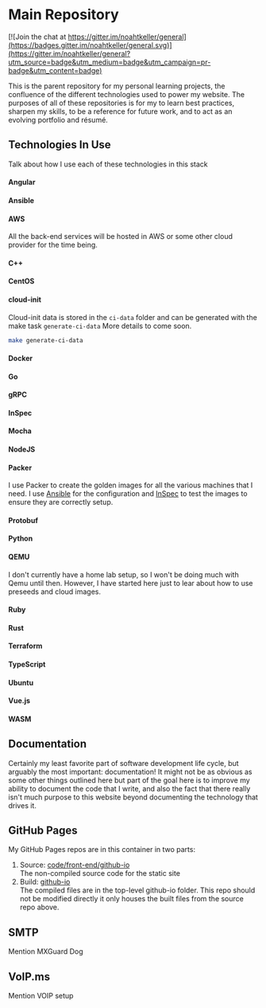 # Main Repository

[![Join the chat at https://gitter.im/noahtkeller/general](https://badges.gitter.im/noahtkeller/general.svg)](https://gitter.im/noahtkeller/general?utm_source=badge&utm_medium=badge&utm_campaign=pr-badge&utm_content=badge)

This is the parent repository for my personal learning projects, the confluence of the different technologies
used to power my website. The purposes of all of these repositories is for my to learn best practices, 
sharpen my skills, to be a reference for future work, and to act as an evolving portfolio and résumé.

## Technologies In Use

Talk about how I use each of these technologies in this stack

#### Angular
#### Ansible

#### AWS
All the back-end services will be hosted in AWS or some other cloud provider for the time being.

#### C++
#### CentOS

#### cloud-init
Cloud-init data is stored in the `ci-data` folder and can be generated with the make task `generate-ci-data`
More details to come soon.

```bash
make generate-ci-data
```

#### Docker
#### Go
#### gRPC
#### InSpec
#### Mocha
#### NodeJS

#### Packer
I use Packer to create the golden images for all the various machines that I need.
I use [Ansible](https://www.ansible.com/) for the configuration and [InSpec](https://docs.chef.io/inspec/) to test
the images to ensure they are correctly setup.

#### Protobuf
#### Python

#### QEMU
I don't currently have a home lab setup, so I won't be doing much with Qemu until then. However, I have started
here just to lear about how to use preseeds and cloud images.

#### Ruby
#### Rust
#### Terraform
#### TypeScript
#### Ubuntu
#### Vue.js
#### WASM

## Documentation
Certainly my least favorite part of software development life cycle, but arguably the most important: documentation!
It might not be as obvious as some other things outlined here but part of the goal here is to improve my ability
to document the code that I write, and also the fact that there really isn't much purpose to this website beyond
documenting the technology that drives it.

## GitHub Pages
My GitHub Pages repos are in this container in two parts:

1. Source: [code/front-end/github-io](https://github.com/noahtkeller/github-io)<br/>
   The non-compiled source code for the static site
2. Build: [github-io](https://github.com/noahtkeller/noahtkeller.github.io)<br/>
   The compiled files are in the top-level github-io folder. This repo should not be modified directly it only houses
   the built files from the source repo above.

## SMTP
Mention MXGuard Dog

## VoIP.ms
Mention VOIP setup
